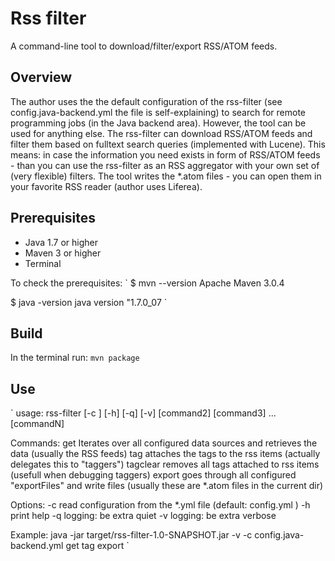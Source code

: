 Rss filter
==========
A command-line tool to download/filter/export RSS/ATOM feeds.

## Overview
The author uses the the default configuration of the rss-filter (see config.java-backend.yml the file is self-explaining) to search for remote programming jobs (in the Java backend area).
However, the tool can be used for anything else.
The rss-filter can download RSS/ATOM feeds and filter them based on fulltext search queries (implemented with Lucene).
This means: in case the information you need exists in form of RSS/ATOM feeds - than you can use the rss-filter as an RSS aggregator with your own set of (very flexible) filters.
The tool writes the *.atom files - you can open them in your favorite RSS reader (author uses Liferea).

## Prerequisites
* Java 1.7 or higher
* Maven 3 or higher
* Terminal

To check the prerequisites:
`
$ mvn --version
Apache Maven 3.0.4

$ java -version
java version "1.7.0_07
`
 
## Build
In the terminal run:
`
    mvn package
`

## Use
`
 usage: rss-filter [-c <file>] [-h] [-q] [-v] <command> [command2] [command3] ... [commandN]

 Commands:
 get		Iterates over all configured data sources and retrieves the data (usually the RSS feeds)
 tag		attaches the tags to the rss items (actually delegates this to "taggers")
 tagclear	removes all tags attached to rss items (usefull when debugging taggers)
 export		goes through all configured "exportFiles" and write files (usually these are *.atom files in the current dir)

 Options:
 -c <file>   read configuration from the *.yml file (default: config.yml )
 -h          print help
 -q          logging: be extra quiet
 -v          logging: be extra verbose

 Example:
 java -jar target/rss-filter-1.0-SNAPSHOT.jar -v -c config.java-backend.yml get tag export 
`

